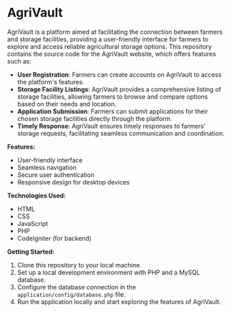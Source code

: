 # AgriVault

AgriVault is a platform aimed at facilitating the connection between farmers and storage facilities, providing a user-friendly interface for farmers to explore and access reliable agricultural storage options. This repository contains the source code for the AgriVault website, which offers features such as:

- **User Registration**: Farmers can create accounts on AgriVault to access the platform's features.
- **Storage Facility Listings**: AgriVault provides a comprehensive listing of storage facilities, allowing farmers to browse and compare options based on their needs and location.
- **Application Submission**: Farmers can submit applications for their chosen storage facilities directly through the platform.
- **Timely Response**: AgriVault ensures timely responses to farmers' storage requests, facilitating seamless communication and coordination.

**Features:**
- User-friendly interface
- Seamless navigation
- Secure user authentication
- Responsive design for desktop devices

**Technologies Used:**
- HTML
- CSS
- JavaScript
- PHP
- CodeIgniter (for backend)

**Getting Started:**
1. Clone this repository to your local machine.
2. Set up a local development environment with PHP and a MySQL database.
3. Configure the database connection in the `application/config/database.php` file.
4. Run the application locally and start exploring the features of AgriVault.
